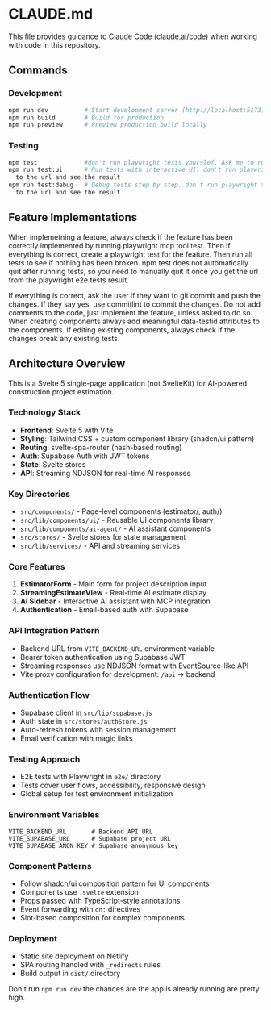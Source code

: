 # CLAUDE.md

This file provides guidance to Claude Code (claude.ai/code) when working with code in this repository.

## Commands

### Development

```bash
npm run dev          # Start development server (http://localhost:5173)
npm run build        # Build for production
npm run preview      # Preview production build locally
```

### Testing

```bash
npm test             #don't run playwright tests yourslef. Ask me to run them, just give the commands then you could just connect  to the url and see the result
npm run test:ui      # Run tests with interactive UI. don't run playwright tests yourslef. Ask me to run them, just give the commands then you could just connect
  to the url and see the result
npm run test:debug   # Debug tests step by step. don't run playwright tests yourslef. Ask me to run them, just give the commands then you could just connect
  to the url and see the result
```

## Feature Implementations

When implemetning a feature, always check if the feature has been correctly implemented by running playwright mcp tool test. Then if everything is correct, create a playwright test for the feature. Then run all tests to see if nothing has been broken. npm test does not automatically quit after running tests, so you need to manually quit it once you get the url from the playwright e2e tests result.

If everything is correct, ask the user if they want to git commit and push the changes. If they say yes, use commitlint to commit the changes.
Do not add comments to the code, just implement the feature, unless asked to do so.
When creating components always add meaningful data-testid attributes to the components.
If editing existing components, always check if the changes break any existing tests.

## Architecture Overview

This is a Svelte 5 single-page application (not SvelteKit) for AI-powered construction project estimation.

### Technology Stack

- **Frontend**: Svelte 5 with Vite
- **Styling**: Tailwind CSS + custom component library (shadcn/ui pattern)
- **Routing**: svelte-spa-router (hash-based routing)
- **Auth**: Supabase Auth with JWT tokens
- **State**: Svelte stores
- **API**: Streaming NDJSON for real-time AI responses

### Key Directories

- `src/components/` - Page-level components (estimator/, auth/)
- `src/lib/components/ui/` - Reusable UI components library
- `src/lib/components/ai-agent/` - AI assistant components
- `src/stores/` - Svelte stores for state management
- `src/lib/services/` - API and streaming services

### Core Features

1. **EstimatorForm** - Main form for project description input
2. **StreamingEstimateView** - Real-time AI estimate display
3. **AI Sidebar** - Interactive AI assistant with MCP integration
4. **Authentication** - Email-based auth with Supabase

### API Integration Pattern

- Backend URL from `VITE_BACKEND_URL` environment variable
- Bearer token authentication using Supabase JWT
- Streaming responses use NDJSON format with EventSource-like API
- Vite proxy configuration for development: `/api` → backend

### Authentication Flow

- Supabase client in `src/lib/supabase.js`
- Auth state in `src/stores/authStore.js`
- Auto-refresh tokens with session management
- Email verification with magic links

### Testing Approach

- E2E tests with Playwright in `e2e/` directory
- Tests cover user flows, accessibility, responsive design
- Global setup for test environment initialization

### Environment Variables

```
VITE_BACKEND_URL       # Backend API URL
VITE_SUPABASE_URL      # Supabase project URL
VITE_SUPABASE_ANON_KEY # Supabase anonymous key
```

### Component Patterns

- Follow shadcn/ui composition pattern for UI components
- Components use `.svelte` extension
- Props passed with TypeScript-style annotations
- Event forwarding with `on:` directives
- Slot-based composition for complex components

### Deployment

- Static site deployment on Netlify
- SPA routing handled with `_redirects` rules
- Build output in `dist/` directory

Don't run `npm run dev` the chances are the app is already running are pretty high.
